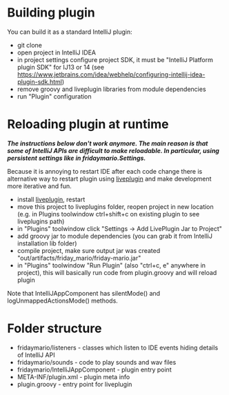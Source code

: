 Building plugin
===============
You can build it as a standard IntelliJ plugin:
 - git clone
 - open project in IntelliJ IDEA
 - in project settings configure project SDK, it must be "IntelliJ Platform plugin SDK" for IJ13 or 14
 (see https://www.jetbrains.com/idea/webhelp/configuring-intellij-idea-plugin-sdk.html)
 - remove groovy and liveplugin libraries from module dependencies
 - run "Plugin" configuration


Reloading plugin at runtime
===========================
***The instructions below don't work anymore. 
The main reason is that some of IntelliJ APIs are difficult to make reloadable.
In particular, using persistent settings like in fridaymario.Settings.***

Because it is annoying to restart IDE after each code change
there is alternative way to restart plugin using [liveplugin](https://github.com/dkandalov/live-plugin)
and make development more iterative and fun.

 - install [liveplugin](https://github.com/dkandalov/live-plugin), restart
 - move this project to liveplugins folder, reopen project in new location
 (e.g. in Plugins toolwindow ctrl+shift+c on existing plugin to see liveplugins path)
 - in "Plugins" toolwindow click "Settings -> Add LivePlugin Jar to Project"
 - add groovy jar to module dependencies (you can grab it from IntelliJ installation lib folder)
 - compile project, make sure output jar was created "out/artifacts/friday_mario/friday-mario.jar"
 - in "Plugins" toolwindow "Run Plugin" (also "ctrl+c, e" anywhere in project),
 this will basically run code from plugin.groovy and will reload plugin

Note that IntelliJAppComponent has silentMode() and logUnmappedActionsMode() methods.


Folder structure
================
 - fridaymario/listeners - classes which listen to IDE events hiding details of IntelliJ API
 - fridaymario/sounds - code to play sounds and wav files
 - fridaymario/IntelliJAppComponent - plugin entry point
 - META-INF/plugin.xml - plugin meta info
 - plugin.groovy - entry point for liveplugin